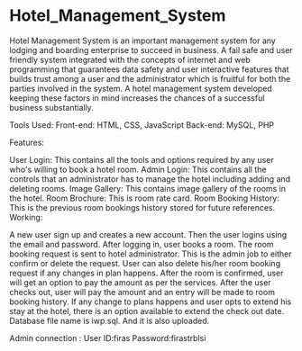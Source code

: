 # Hotel_Management_System

Hotel Management System is an important management system for any lodging and boarding enterprise to succeed in business. A fail safe and user friendly system integrated with the concepts of internet and web programming that guarantees data safety and user interactive features that builds trust among a user and the administrator which is fruitful for both the parties involved in the system. A hotel management system developed keeping these factors in mind increases the chances of a successful business substantially.

Tools Used:
Front-end: HTML, CSS, JavaScript
Back-end: MySQL, PHP

Features:

User Login: This contains all the tools and options required by any user who's willing to book a hotel room.
Admin Login: This contains all the controls that an administrator has to manage the hotel including adding and deleting rooms.
Image Gallery: This contains image gallery of the rooms in the hotel.
Room Brochure: This is room rate card.
Room Booking History: This is the previous room bookings history stored for future references.
Working:

A new user sign up and creates a new account. Then the user logins using the email and password.
After logging in, user books a room.
The room booking request is sent to hotel administrator. This is the admin job to either confirm or delete the request. User can also delete his/her room booking request if any changes in plan happens.
After the room is confirmed, user will get an option to pay the amount as per the services.
After the user checks out, user will pay the amount and an entry will be made to room booking history.
If any change to plans happens and user opts to extend his stay at the hotel, there is an option available to extend the check out date.
Database file name is iwp.sql. And it is also uploaded.

Admin connection :
User ID:firas
Password:firastrblsi
